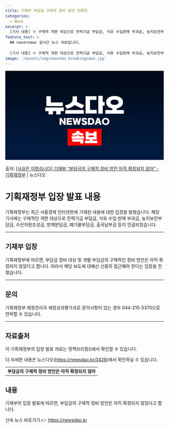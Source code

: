```yaml
---
title: 기재부 부담금 구체적 정비 방안 미확정
categories:
  - News
excerpt: >
  [기사 내용] ㅇ 구체적 개편 대상으로 전력기금 부담금, 석유 수입판매 부과금, 농지보전부담금, 수산자원조성…
feature_text: >
  ## navernews 실시간 뉴스 속보입니다.

  [기사 내용] ㅇ 구체적 개편 대상으로 전력기금 부담금, 석유 수입판매 부과금, 농지보전부담금, 수산자원조성…
image: '/assets/img/newsdao_breakingnews.jpg'
---
```


![뉴스다오 속보](/assets/img/newsdao_breakingnews.jpg)

<p>출처: <a href="https://newsdao.kr/3428" rel="dofollow">[사실은 이렇습니다] 기재부 “부담금의 구체적 정비 방안 아직 확정되지 않아” - 기획재정부</a> | 뉴스다오</p>

<h1>기획재정부 입장 발표 내용</h1>
<p data-ke-size="size16">기획재정부는 최근 서울경제 인터넷판에 기재된 내용에 대한 입장을 밝혔습니다. 해당 기사에는 구체적인 개편 대상으로 전력기금 부담금, 석유 수입·판매 부과금, 농지보전부담금, 수산자원조성금, 방제분담금, 폐기물부담금, 출국납부금 등이 언급되었습니다.</p>
<hr>
<h2>기재부 입장</h2>
<p data-ke-size="size16">기획재정부에 따르면, 부담금 정비 대상 및 개별 부담금의 구체적인 정비 방안은 아직 확정되지 않았다고 합니다. 따라서 해당 보도에 대해선 신중히 접근해야 한다는 입장을 전했습니다.</p>
<hr>
<h2>문의</h2>
<p data-ke-size="size16">기획재정부 재정관리국 재정성과평가과로 문의사항이 있는 경우 044-215-5370으로 연락할 수 있습니다.</p>
<hr>
<h2>자료출처</h2>
<p data-ke-size="size16">이 기획재정부의 입장 발표 자료는 정책브리핑()에서 확인할 수 있습니다.</p>
<p data-ke-size="size16">더 자세한 내용은 뉴스다오(<a href="https://newsdao.kr/3428">https://newsdao.kr/3428</a>)에서 확인하실 수 있습니다.</p>
<table>
	<tr>
		<td style="text-align: center; height: 17px;"><b>부담금의 구체적 정비 방안은 아직 확정되지 않아</b></td>
	</tr>
</table>
<h2>내용</h2>
<p data-ke-size="size16">기재부의 입장 발표에 따르면, 부담금의 구체적 정비 방안은 아직 확정되지 않았다고 합니다.</p> 

신속 뉴스 바로가기 👉 <a href="https://newsdao.kr" rel="dofollow">https://newsdao.kr</a>


